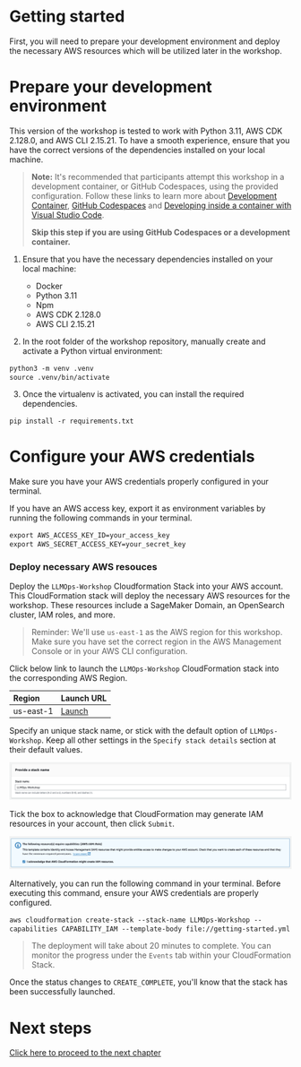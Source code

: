 # Getting started

First, you will need to prepare your development environment and deploy the necessary AWS resources which will be utilized later in the workshop.

# Prepare your development environment

This version of the workshop is tested to work with Python 3.11, AWS CDK 2.128.0, and AWS CLI 2.15.21. To have a smooth experience, ensure that you have the correct versions of the dependencies installed on your local machine.

> __Note:__ It's recommended that participants attempt this workshop in a development container, or GitHub Codespaces, using the provided configuration. 
> Follow these links to learn more about [Development Container](https://containers.dev/), [GitHub Codespaces](https://github.com/features/codespaces) and [Developing inside a container with Visual Studio Code](https://code.visualstudio.com/docs/devcontainers/containers).
>
> __Skip this step if you are using GitHub Codespaces or a development container.__

1. Ensure that you have the necessary dependencies installed on your local machine:
    - Docker
    - Python 3.11
    - Npm
    - AWS CDK 2.128.0
    - AWS CLI 2.15.21

2. In the root folder of the workshop repository, manually create and activate a Python virtual environment:

```shell
python3 -m venv .venv
source .venv/bin/activate
```

3. Once the virtualenv is activated, you can install the required dependencies.

```shell
pip install -r requirements.txt
```


# Configure your AWS credentials

Make sure you have your AWS credentials properly configured in your terminal.

If you have an  AWS access key, export it as environment variables by running the following commands in your terminal.

```shell
export AWS_ACCESS_KEY_ID=your_access_key
export AWS_SECRET_ACCESS_KEY=your_secret_key
```

### Deploy necessary AWS resouces

Deploy the `LLMOps-Workshop` Cloudformation Stack into your AWS account. This CloudFormation stack will deploy the necessary AWS resources for the workshop. These resources include a SageMaker Domain, an OpenSearch cluster, IAM roles, and more.

> Reminder: We'll use `us-east-1` as the AWS region for this workshop. Make sure you have set the correct region in the AWS Management Console or in your AWS CLI configuration.

Click below link to launch the `LLMOps-Workshop` CloudFormation stack into the corresponding AWS Region.

Region|Launch URL
:--|:--
us-east-1|[Launch](https://console.aws.amazon.com/cloudformation/home?region=us-east-1#/stacks/new?stackName=LLMOps-Workshop&templateURL=https://raw.githubusercontent.com/trankimtung/aws-llmops-workshop/main/getting-started.yml)

Specify an unique stack name, or stick with the default option of `LLMOps-Workshop`. Keep all other settings in the `Specify stack details` section at their default values.

![](img/cf-provide-stack-name.png)

Tick the box to acknowledge that CloudFormation may generate IAM resources in your account, then click `Submit`.

![](img/cf-iam-capability.png)

Alternatively, you can run the following command in your terminal. Before executing this command, ensure your AWS credentials are properly configured.

```shell
aws cloudformation create-stack --stack-name LLMOps-Workshop --capabilities CAPABILITY_IAM --template-body file://getting-started.yml
```

> The deployment will take about 20 minutes to complete. You can monitor the progress under the `Events` tab within your CloudFormation Stack.

Once the status changes to `CREATE_COMPLETE`, you'll know that the stack has been successfully launched.


# Next steps

[Click here to proceed to the next chapter](/part-01/10-introduction-to-the-demo-application.md)
